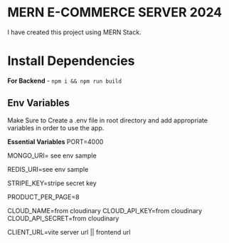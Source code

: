 ﻿
# MERN E-COMMERCE SERVER 2024

I have created this project using MERN Stack.

# Install Dependencies

**For Backend** - `npm i && npm run build`


## Env Variables

Make Sure to Create a  .env file in root directory and add appropriate variables in order to use the app.

**Essential Variables**
PORT=4000

MONGO_URI= see env sample 

REDIS_URI=see env sample

STRIPE_KEY=stripe secret key 

PRODUCT_PER_PAGE=8

CLOUD_NAME=from cloudinary
CLOUD_API_KEY=from cloudinary
CLOUD_API_SECRET=from cloudinary

CLIENT_URL=vite server url || frontend url


